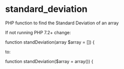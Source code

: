 # standard_deviation
PHP function to find the Standard Deviation of an array

If not running PHP 7.2+ change:

function standDeviation(array $array = []) {

to:

function standDeviation($array = array()) {
